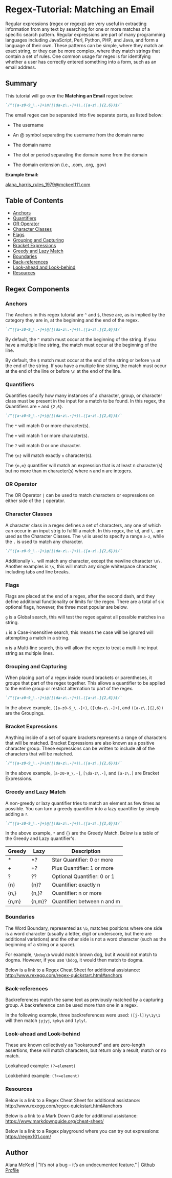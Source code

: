 # Regex-Tutorial: Matching an Email

Regular expressions (regex or regexp) are very useful in extracting information from any text by searching for one or more matches of a specific search pattern.  Regular expressions are part of many programming languages including JavaScript, Perl, Python, PHP, and Java, and form a language of their own. These patterns can be simple, where they match an exact string, or they can be more complex, where they match strings that contain a set of rules. One common usage for regex is for identifying whether a user has correctly entered something into a form, such as an email address. 

## Summary

This tutorial will go over the **Matching an Email** regex below:
```md
`/^([a-z0-9_\.-]+)@([\da-z\.-]+)\.([a-z\.]{2,6})$/`
```

The email regex can be separated into five separate parts, as listed below:

- The username

- An @ symbol separating the username from the domain name

- The domain name

- The dot or period separating the domain name from the domain

- The domain extension (i.e., .com, .org, .gov)

**Example Email:**

alana_harris_rules_1979@mckeel111.com

## Table of Contents

- [Anchors](#anchors)
- [Quantifiers](#quantifiers)
- [OR Operator](#or-operator)
- [Character Classes](#character-classes)
- [Flags](#flags)
- [Grouping and Capturing](#grouping-and-capturing)
- [Bracket Expressions](#bracket-expressions)
- [Greedy and Lazy Match](#greedy-and-lazy-match)
- [Boundaries](#boundaries)
- [Back-references](#back-references)
- [Look-ahead and Look-behind](#look-ahead-and-look-behind)
- [Resources](#resources)

## Regex Components

### Anchors

The Anchors in this regex tutorial are `^` and `$`, these are, as is implied by the category they are in, at the beginning and the end of the regex.
```md
`/^([a-z0-9_\.-]+)@([\da-z\.-]+)\.([a-z\.]{2,6})$/`
```

By default, the `^` match must occur at the beginning of the string. If you have a multiple line string, the match must occur at the beginning of the line. 

By default, the `$` match must occur at the end of the string or before `\n` at the end of the string. If you have a multiple line string, the match must occur at the end of the line or before `\n` at the end of the line.

### Quantifiers

Quantifies specify how many instances of a character, group, or character class must be present in the input for a match to be found. In this regex, the Quantifiers are `+` and `{2,6}`.
```md
`/^([a-z0-9_\.-]+)@([\da-z\.-]+)\.([a-z\.]{2,6})$/`
```

The `*` will match 0 or more character(s).

The `+` will match 1 or more character(s).

The `?` will match 0 or one character.

The `{n}` will match exactly `n` character(s).

The `{n,m}` quantifier will match an expression that is at least n character(s) but no more than m character(s) where `n` and `m` are integers.

### OR Operator

The OR Operator `|` can be used to match characters or expressions on either side of the `|` operator. 



### Character Classes

A character class in a regex defines a set of characters, any one of which can occur in an input strig to fulfill a match. In this regex, the `\d`, and `\.` are used as the Character Classes. The `\d` is used to specify a range `a-z`, while the `.` is used to match any character.
```md
`/^([a-z0-9_\.-]+)@([\da-z\.-]+)\.([a-z\.]{2,6})$/`
```
Additionally `\.` will match any character, except the newline character `\n\`.
Another examples is `\s`, this will match any single whitespace character, including tabs and line breaks.

### Flags

Flags are placed at the end of a regex, after the second dash, and they define additional functionality or limits for the regex. There are a total of six optional flags, however, the three most popular are below.

`g` is a Global search, this will test the regex against all possible matches in a string.

`i` is a Case-insensitive search, this means the case will be ignored will attempting a match in a string.

`m` is a Multi-line search, this will allow the regex to treat a multi-line input string as multiple lines.

### Grouping and Capturing

When placing part of a regex inside round brackets or parentheses, it groups that part of the regex together. This allows a quantifier to be applied to the entire group or restrict alternation to part of the regex.

```md
`/^([a-z0-9_\.-]+)@([\da-z\.-]+)\.([a-z\.]{2,6})$/`
```
In the above example, `([a-z0-9_\.-]+)`, `([\da-z\.-]+)`, and `([a-z\.]{2,6})` are the Groupings.

### Bracket Expressions

Anything inside of a set of square brackets represents a range of characters that will be matched. Bracket Expressions are also known as a positive character group. These expressions can be written to include all of the characters that will be matched. 

```md
`/^([a-z0-9_\.-]+)@([\da-z\.-]+)\.([a-z\.]{2,6})$/`
```

In the above example, `[a-z0-9_\.-]`, `[\da-z\.-]`, and `[a-z\.]` are Bracket Expressions.

### Greedy and Lazy Match

A non-greedy or lazy quantifier tries to match an element as few times as possible. You can turn a greedy quantifier into a lazy quantifier by simply adding a `?`.

```md
`/^([a-z0-9_\.-]+)@([\da-z\.-]+)\.([a-z\.]{2,6})$/`
```
In the above example, `*` and `{}` are the Greedy Match. Below is a table of the Greedy and Lazy quantifier's.

Greedy | Lazy  | Description
-------| ------| ---------------------
|*     | *?    | Star Quantifier: 0 or more         
|+     | +?    | Plus Quantifier: 1 or more             
|?     | ??    | Optional Quantifier: 0 or 1
|{n}   | {n}?  | Quantifier: exactly n
|{n,}  | {n,}? | Quantifier: n or more
|{n,m} | {n,m}?| Quantifier: between n and m 


### Boundaries

The Word Boundary, represented as `\b`, matches positions where one side is a word character (usually a letter, digit or underscore, but there are additional variations) and the other side is not a word character (such as the beginning of a string or a space).

For example, `\bdog\b` would match brown dog, but it would not match to dogma. However, if you use `\bdog`, it would then match to dogma.

Below is a link to a Regex Cheat Sheet for additional assistance:
http://www.rexegg.com/regex-quickstart.html#anchors

### Back-references

Backreferences match the same text as previously matched by a capturing group. A backreference can be used more than one in a regex.

In the following example, three backreferences were used:
`([j-l])y\1y\1` will then match `jyjyj`, `kykyk` and `lylyl`.

### Look-ahead and Look-behind

These are known collectively as "lookaround" and are zero-length assertions, these will match characters, but return only a result, match or no match. 

Lookahead example:
`(?=element)`

Lookbehind example:
`(?<=element)`

### Resources

Below is a link to a Regex Cheat Sheet for additional assistance:
http://www.rexegg.com/regex-quickstart.html#anchors

Below is a link to a Mark Down Guide for additional assistance:
https://www.markdownguide.org/cheat-sheet/

Below is a link to a Regex playground where you can try out expressions:
https://regex101.com/

## Author

Alana McKeel | "It’s not a bug – it’s an undocumented feature." | [Github Profile](https://github.com/alanam79)